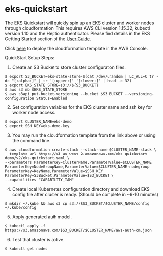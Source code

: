 # eks-quickstart
The EKS Quickstart will quickly spin up an EKS cluster and worker nodes through cloudformation. This requires AWS CLI version 1.15.32, kubectl version 1.10 and the Heptio authenticator. Please find details in the EKS Getting Started section of the [User Guide](https://docs.aws.amazon.com/eks/latest/userguide/getting-started.html).

Click [here](https://us-west-2.console.aws.amazon.com/cloudformation/home?#/stacks/new?stackName=eks-quickstart&templateURL=https://s3-us-west-2.amazonaws.com/eks-quickstart-demo/v2/eks-quickstart.template) to deploy the cloudformation template in the AWS Console.

QuickStart Setup Steps:

1. Create an S3 Bucket to store cluster configuration files.
```
$ export S3_BUCKET=eks-state-store-$(cat /dev/urandom | LC_ALL=C tr -dc "[:alpha:]" | tr '[:upper:]' '[:lower:]' | head -c 32)
$ export EKS_STATE_STORE=s3://${S3_BUCKET}
$ aws s3 mb $EKS_STATE_STORE
$ aws s3api put-bucket-versioning --bucket $S3_BUCKET --versioning-configuration Status=Enabled
```

2. Set configuration variables for the EKS cluster name and ssh key for worker node access.
```
$ export CLUSTER_NAME=eks-demo
$ export SSH_KEY=eks-demo-key
```

3. You may run the cloudformation template from the link above or using the command line.
```
$ aws cloudformation create-stack --stack-name $CLUSTER_NAME-stack \
--template-url https://s3-us-west-2.amazonaws.com/eks-quickstart-demo/v2/eks-quickstart.yaml \
--parameters ParameterKey=ClusterName,ParameterValue=$CLUSTER_NAME ParameterKey=NodeGroupName,ParameterValue=$CLUSTER_NAME-nodegroup ParameterKey=KeyName,ParameterValue=$SSH_KEY ParameterKey=S3Bucket,ParameterValue=$S3_BUCKET \
--capabilities "CAPABILITY_IAM"
```	

4. Create local Kubernetes configuration directory and download EKS config file after cluster is ready. (Should be complete in ~9-10 minutes)
```
$ mkdir ~/.kube && aws s3 cp s3://$S3_BUCKET/$CLUSTER_NAME/config ~/.kube/config
```

5. Apply generated auth model.
```
$ kubectl apply -f https://s3.amazonaws.com/$S3_BUCKET/$CLUSTER_NAME/aws-auth-cm.json
```

6. Test that cluster is active.
```
$ kubectl get nodes
```
